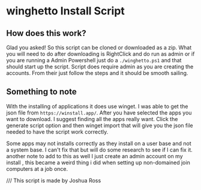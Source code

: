 # winghetto Install Script 


## How does this work?

Glad you asked! So this script can be cloned or downloaded as a zip. What you will need to do after downloading is RightClick and do run as admin or if you are running a Admin Powershell just do a `./winghetto.ps1` and that should start up the script. Script does require admin as you are creating the accounts. From their just follow the steps and it should be smooth sailing.


## Something to note
With the installing of applications it does use winget. I was able to get the json file from `https://winstall.app/`. After you have selected the apps you want to download. I suggest finding all the apps really want. Click the generate script option and then winget import that will give you the json file needed to have the script work correctly. 

 Some apps may not installs correctly as they install on a user base and not a system base. I can't fix that but will do some research to see if I can fix it.
another note  to add to this as well I just create an admin account on my install , this became a weird thing i did when setting up non-domained join computers at a job once. 


/// This script is made by Joshua Ross
